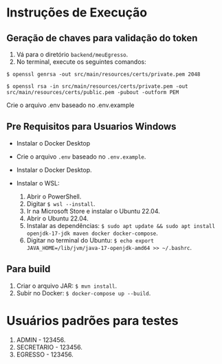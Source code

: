 # Instruções de Execução

## Geração de chaves para validação do token

1. Vá para o diretório `backend/meuEgresso`.
2. No terminal, execute os seguintes comandos:

```
$ openssl genrsa -out src/main/resources/certs/private.pem 2048

$ openssl rsa -in src/main/resources/certs/private.pem -out src/main/resources/certs/public.pem -pubout -outform PEM
```

Crie o arquivo .env baseado no .env.example

## Pre Requisitos para Usuarios Windows

- Instalar o Docker Desktop


- Crie o arquivo `.env` baseado no `.env.example`.



- Instalar o Docker Desktop.
- Instalar o WSL:
    1. Abrir o PowerShell.
    2. Digitar `$ wsl --install`.
    3. Ir na Microsoft Store e instalar o Ubuntu 22.04.
    4. Abrir o Ubuntu 22.04.
    5. Instalar as dependências: `$ sudo apt update && sudo apt install openjdk-17-jdk maven docker docker-compose`.
    6. Digitar no terminal do Ubuntu: `$ echo export JAVA_HOME=/lib/jvm/java-17-openjdk-amd64 >> ~/.bashrc`.

## Para build

1. Criar o arquivo JAR: `$ mvn install`.
2. Subir no Docker: `$ docker-compose up --build`.

# Usuários padrões para testes

1. ADMIN - 123456.
2. SECRETARIO - 123456.
3. EGRESSO - 123456.
